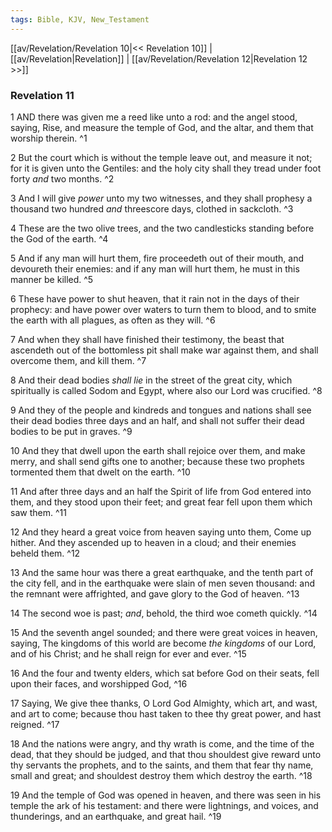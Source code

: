 ```yaml
---
tags: Bible, KJV, New_Testament
---
```


[[av/Revelation/Revelation 10|<< Revelation 10]] | [[av/Revelation|Revelation]] | [[av/Revelation/Revelation 12|Revelation 12 >>]]

### Revelation 11

1 AND there was given me a reed like unto a rod: and the angel stood, saying, Rise, and measure the temple of God, and the altar, and them that worship therein. ^1

2 But the court which is without the temple leave out, and measure it not; for it is given unto the Gentiles: and the holy city shall they tread under foot forty _and_ two months. ^2

3 And I will give _power_ unto my two witnesses, and they shall prophesy a thousand two hundred _and_ threescore days, clothed in sackcloth. ^3

4 These are the two olive trees, and the two candlesticks standing before the God of the earth. ^4

5 And if any man will hurt them, fire proceedeth out of their mouth, and devoureth their enemies: and if any man will hurt them, he must in this manner be killed. ^5

6 These have power to shut heaven, that it rain not in the days of their prophecy: and have power over waters to turn them to blood, and to smite the earth with all plagues, as often as they will. ^6

7 And when they shall have finished their testimony, the beast that ascendeth out of the bottomless pit shall make war against them, and shall overcome them, and kill them. ^7

8 And their dead bodies _shall_ _lie_ in the street of the great city, which spiritually is called Sodom and Egypt, where also our Lord was crucified. ^8

9 And they of the people and kindreds and tongues and nations shall see their dead bodies three days and an half, and shall not suffer their dead bodies to be put in graves. ^9

10 And they that dwell upon the earth shall rejoice over them, and make merry, and shall send gifts one to another; because these two prophets tormented them that dwelt on the earth. ^10

11 And after three days and an half the Spirit of life from God entered into them, and they stood upon their feet; and great fear fell upon them which saw them. ^11

12 And they heard a great voice from heaven saying unto them, Come up hither. And they ascended up to heaven in a cloud; and their enemies beheld them. ^12

13 And the same hour was there a great earthquake, and the tenth part of the city fell, and in the earthquake were slain of men seven thousand: and the remnant were affrighted, and gave glory to the God of heaven. ^13

14 The second woe is past; _and_, behold, the third woe cometh quickly. ^14

15 And the seventh angel sounded; and there were great voices in heaven, saying, The kingdoms of this world are become _the_ _kingdoms_ of our Lord, and of his Christ; and he shall reign for ever and ever. ^15

16 And the four and twenty elders, which sat before God on their seats, fell upon their faces, and worshipped God, ^16

17 Saying, We give thee thanks, O Lord God Almighty, which art, and wast, and art to come; because thou hast taken to thee thy great power, and hast reigned. ^17

18 And the nations were angry, and thy wrath is come, and the time of the dead, that they should be judged, and that thou shouldest give reward unto thy servants the prophets, and to the saints, and them that fear thy name, small and great; and shouldest destroy them which destroy the earth. ^18

19 And the temple of God was opened in heaven, and there was seen in his temple the ark of his testament: and there were lightnings, and voices, and thunderings, and an earthquake, and great hail. ^19
